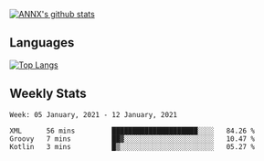 [![ANNX's github stats](https://github-readme-stats.vercel.app/api?username=NXAN2901&count_private=true&show_icons=true&theme=vue)](https://github.com/NXAN2901)

## Languages
[![Top Langs](https://github-readme-stats.vercel.app/api/top-langs/?username=NXAN2901)](https://github.com/NXAN2901)

## Weekly Stats
<!--START_SECTION:waka-->
```text
Week: 05 January, 2021 - 12 January, 2021

XML      56 mins         █████████████████████░░░░   84.26 % 
Groovy   7 mins          ██▓░░░░░░░░░░░░░░░░░░░░░░   10.47 % 
Kotlin   3 mins          █▒░░░░░░░░░░░░░░░░░░░░░░░   05.27 % 
```
<!--END_SECTION:waka-->
